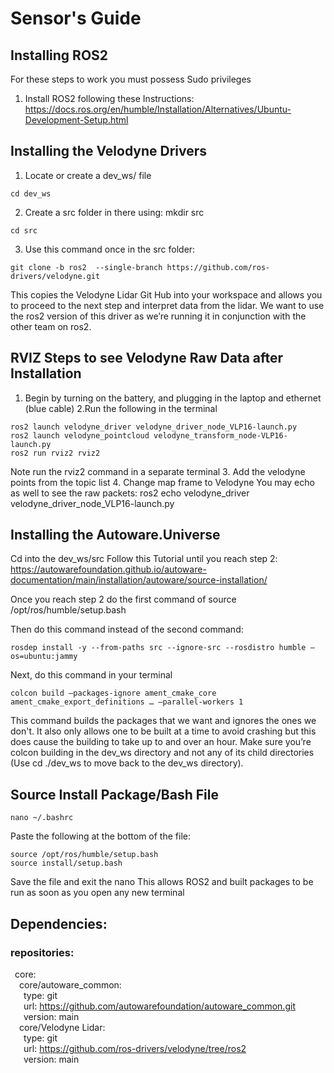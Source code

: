 # Sensor's Guide
## Installing ROS2
For these steps to work you must possess Sudo privileges
1. Install ROS2 following these Instructions:
https://docs.ros.org/en/humble/Installation/Alternatives/Ubuntu-Development-Setup.html


## Installing the Velodyne Drivers
1. Locate or create a dev_ws/ file
```
cd dev_ws
```
2. Create a src folder in there using: mkdir src
```
cd src
```
3. Use this command once in the src folder: 
```
git clone -b ros2  --single-branch https://github.com/ros-drivers/velodyne.git
```
This copies the Velodyne Lidar Git Hub into your workspace and allows you to proceed to the next step and interpret data from the lidar. We want to use the ros2 version of this driver as we’re running it in conjunction with the other team on ros2.


## RVIZ Steps to see Velodyne Raw Data after Installation
1. Begin by turning on the battery, and plugging in the laptop and ethernet (blue cable)
2.Run the following in the terminal
```
ros2 launch velodyne_driver velodyne_driver_node_VLP16-launch.py
ros2 launch velodyne_pointcloud velodyne_transform_node-VLP16-launch.py
ros2 run rviz2 rviz2
```
Note run the rviz2 command in a separate terminal
3. Add the velodyne points from the topic list 
4. Change map frame to Velodyne
You may echo as well to see the raw packets:
ros2 echo velodyne_driver velodyne_driver_node_VLP16-launch.py


## Installing the Autoware.Universe
Cd into the dev_ws/src
Follow this Tutorial until you reach step 2:
https://autowarefoundation.github.io/autoware-documentation/main/installation/autoware/source-installation/

Once you reach step 2 do the first command of source /opt/ros/humble/setup.bash

Then do this command instead of the second command: 
```
rosdep install -y --from-paths src --ignore-src --rosdistro humble –os=ubuntu:jammy
```
Next, do this command in your terminal
```
colcon build –packages-ignore ament_cmake_core ament_cmake_export_definitions … –parallel-workers 1
```
This command builds the packages that we want and ignores the ones we don't.  It also only allows one to be built at a time to avoid crashing but this does cause the building to take up to and over an hour. Make sure you’re colcon building in the dev_ws directory and not any of its child directories (Use cd ./dev_ws to move back to the dev_ws directory).
## Source Install Package/Bash File
```
nano ~/.bashrc
```
Paste the following at the bottom of the file:
```
source /opt/ros/humble/setup.bash
source install/setup.bash
```
Save the file and exit the nano
This allows ROS2 and built packages to be run as soon as you open any new terminal

## Dependencies:

### repositories:
 &ensp;core: <br>
    &ensp;&ensp;core/autoware_common: <br>
      &ensp;&ensp;&ensp;type: git <br>
      &ensp;&ensp;&ensp;url: https://github.com/autowarefoundation/autoware_common.git <br>
      &ensp;&ensp;&ensp;version: main <br>
    &ensp;&ensp;core/Velodyne Lidar: <br>
      &ensp;&ensp;&ensp;type: git<br>
      &ensp;&ensp;&ensp;url: https://github.com/ros-drivers/velodyne/tree/ros2 <br>
      &ensp;&ensp;&ensp;version: main<br>
      

